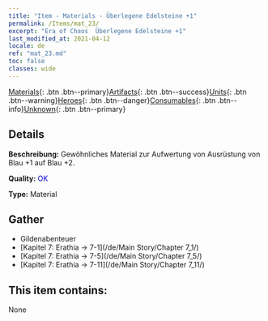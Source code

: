 ```yaml
---
title: "Item - Materials - Überlegene Edelsteine +1"
permalink: /Items/mat_23/
excerpt: "Era of Chaos  Überlegene Edelsteine +1"
last_modified_at: 2021-04-12
locale: de
ref: "mat_23.md"
toc: false
classes: wide
---
```

 [Materials](/de/Items/){: .btn .btn--primary}[Artifacts](/de/Items/Artifacts/){: .btn .btn--success}[Units](/de/Items/Units/){: .btn .btn--warning}[Heroes](/de/Items/Heroes/){: .btn .btn--danger}[Consumables](/de/Items/Consumables/){: .btn .btn--info}[Unknown](/de/Items/Unknown/){: .btn .btn--primary}

## Details
 **Beschreibung:** Gewöhnliches Material zur Aufwertung von Ausrüstung von Blau +1 auf Blau +2.

 **Quality:** <span style="color: #0000CD">OK</span>

 **Type:** Material

## Gather

*    Gildenabenteuer 
*    [Kapitel 7: Erathia -> 7-1](/de/Main Story/Chapter 7_1/) 
*    [Kapitel 7: Erathia -> 7-5](/de/Main Story/Chapter 7_5/) 
*    [Kapitel 7: Erathia -> 7-11](/de/Main Story/Chapter 7_11/) 

## This item contains:

  None

